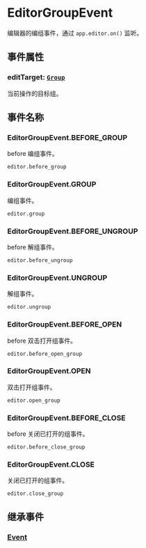 # EditorGroupEvent

编辑器的编组事件，通过 `app.editor.on()` 监听。

## 事件属性

### editTarget: [`Group`](/reference/display/Group.md)

当前操作的目标组。

## 事件名称

### EditorGroupEvent.BEFORE_GROUP

before 编组事件。

`editor.before_group`

### EditorGroupEvent.GROUP

编组事件。

`editor.group`

### EditorGroupEvent.BEFORE_UNGROUP

before 解组事件。

`editor.before_ungroup`

### EditorGroupEvent.UNGROUP

解组事件。

`editor.ungroup`

### EditorGroupEvent.BEFORE_OPEN

before 双击打开组事件。

`editor.before_open_group`

### EditorGroupEvent.OPEN

双击打开组事件。

`editor.open_group`

### EditorGroupEvent.BEFORE_CLOSE

before 关闭已打开的组事件。

`editor.before_close_group`

### EditorGroupEvent.CLOSE

关闭已打开的组事件。

`editor.close_group`

## 继承事件

### [Event](/reference/event/basic/Event.md)

<!-- ## API

### [EditorGroupEvent](/api/classes/EditorGroupEvent.md) -->
